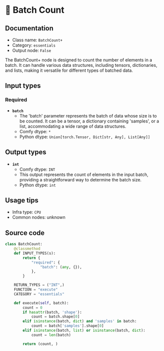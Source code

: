 # 🔧 Batch Count
## Documentation
- Class name: `BatchCount+`
- Category: `essentials`
- Output node: `False`

The BatchCount+ node is designed to count the number of elements in a batch. It can handle various data structures, including tensors, dictionaries, and lists, making it versatile for different types of batched data.
## Input types
### Required
- **`batch`**
    - The 'batch' parameter represents the batch of data whose size is to be counted. It can be a tensor, a dictionary containing 'samples', or a list, accommodating a wide range of data structures.
    - Comfy dtype: `*`
    - Python dtype: `Union[torch.Tensor, Dict[str, Any], List[Any]]`
## Output types
- **`int`**
    - Comfy dtype: `INT`
    - This output represents the count of elements in the input batch, providing a straightforward way to determine the batch size.
    - Python dtype: `int`
## Usage tips
- Infra type: `CPU`
- Common nodes: unknown


## Source code
```python
class BatchCount:
    @classmethod
    def INPUT_TYPES(s):
        return {
            "required": {
                "batch": (any, {}),
            },
        }

    RETURN_TYPES = ("INT",)
    FUNCTION = "execute"
    CATEGORY = "essentials"

    def execute(self, batch):
        count = 0
        if hasattr(batch, 'shape'):
            count = batch.shape[0]
        elif isinstance(batch, dict) and 'samples' in batch:
            count = batch['samples'].shape[0]
        elif isinstance(batch, list) or isinstance(batch, dict):
            count = len(batch)

        return (count, )

```
